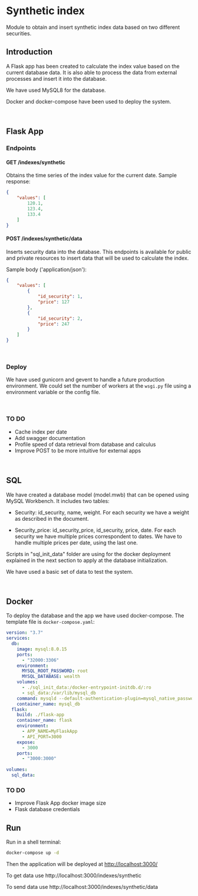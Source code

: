 # Synthetic index

Module to obtain and insert synthetic index data based on two different securities.

## Introduction

A Flask app has been created to calculate the index value based on the current database data. It is also able to process the data from external processes and insert it into the database.

We have used MySQL8 for the database.

Docker and docker-compose have been used to deploy the system.


<br>


## Flask App

### Endpoints

#### GET /indexes/synthetic

Obtains the time series of the index value for the current date. 
Sample response:
```json
{
    "values": [
        120.1,
        123.4,
        133.4
    ]
}
```



#### POST /indexes/synthetic/data

Inserts security data into the database. This endpoints is available for public and private resources to insert data that will be used to calculate the index. 

Sample body ('application/json'):

```json
{
    "values": [
        {
            "id_security": 1,
            "price": 127
        },
        {
            "id_security": 2,
            "price": 247
        }
    ]
}
```

<br>

### Deploy

We have used gunicorn and gevent to handle a future production environment. We could set the number of workers at the `wsgi.py` file using a environment variable or the config file.

<br>

### TO DO

* Cache index per date
* Add swagger documentation
* Profile speed of data retrieval from database and calculus
* Improve POST to be more intuitive for external apps

<br>


## SQL

We have created a database model (model.mwb) that can be opened using MySQL Workbench. It includes two tables:

* Security: id_security, name, weight. For each security we have a weight as described in the document.

* Security_price: id_security_price, id_security, price, date. For each security we have multiple prices correspondent to dates. We have to handle multiple prices per date, using the last one.

Scripts in "sql_init_data" folder are using for the docker deployment explained in the next section to apply at the database initialization.

We have used a basic set of data to test the system.


<br>

## Docker

To deploy the database and the app we have used docker-compose. The template file is `docker-compose.yaml`:

```yaml
version: "3.7"
services:
  db:
    image: mysql:8.0.15
    ports:
      - "32000:3306"
    environment:
      MYSQL_ROOT_PASSWORD: root
      MYSQL_DATABASE: wealth
    volumes:
      - ./sql_init_data:/docker-entrypoint-initdb.d/:ro
      - sql_data:/var/lib/mysql_db
    command: mysqld --default-authentication-plugin=mysql_native_password --skip-mysqlx
    container_name: mysql_db
  flask:
    build: ./flask-app
    container_name: flask
    environment:
      - APP_NAME=MyFlaskApp
      - API_PORT=3000
    expose:
      - 3000
    ports:
      - "3000:3000"
  
volumes:
  sql_data:
```

### TO DO

* Improve Flask App docker image size
* Flask database credentials

##  Run

Run in a shell terminal:

```bash
docker-compose up -d
```

Then the application will be deployed at [http://localhost:3000/](http://localhost:3000/)

To get data use http://localhost:3000/indexes/synthetic

To send data use http://localhost:3000/indexes/synthetic/data